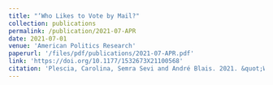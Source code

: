 ```yaml
---
title: "‘Who Likes to Vote by Mail?"
collection: publications
permalink: /publication/2021-07-APR
date: 2021-07-01
venue: 'American Politics Research'
paperurl: '/files/pdf/publications/2021-07-APR.pdf'
link: 'https://doi.org/10.1177/1532673X21100568'
citation: 'Plescia, Carolina, Semra Sevi and André Blais. 2021. &quot;Who Likes to Vote by Mail?.&quot; <i>American Politics Research</i> 49(4): 381-385.  doi.org/10.1177/1532673X21100568'
---
```


